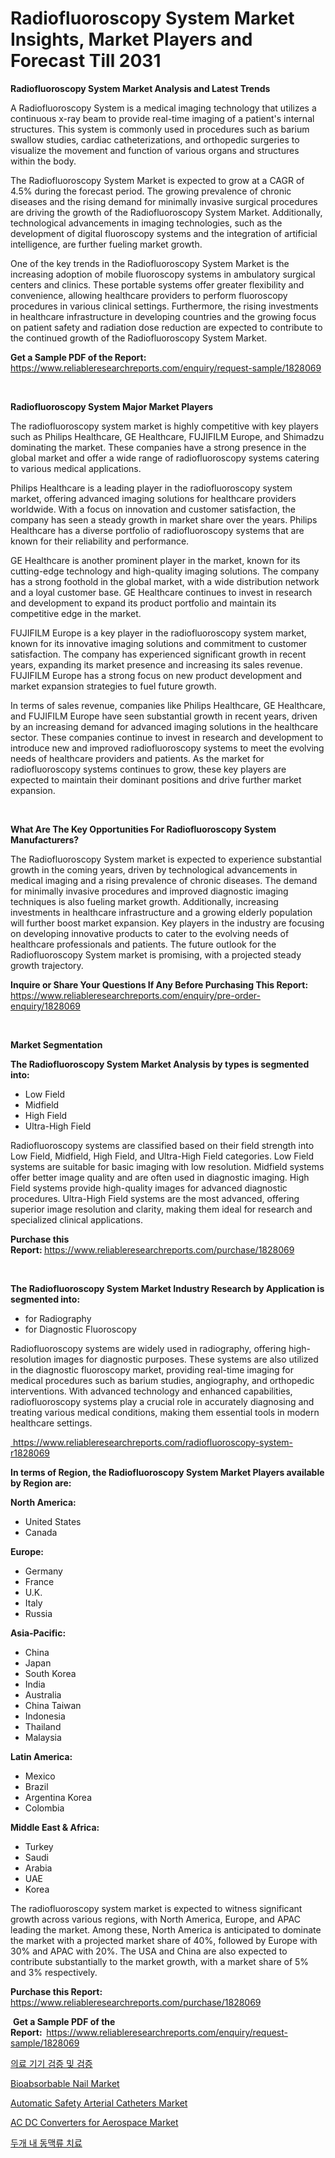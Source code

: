 <p><h1>Radiofluoroscopy System Market Insights, Market Players and Forecast Till 2031</h1></p><p><strong>Radiofluoroscopy System Market Analysis and Latest Trends</strong></p>
<p><p>A Radiofluoroscopy System is a medical imaging technology that utilizes a continuous x-ray beam to provide real-time imaging of a patient's internal structures. This system is commonly used in procedures such as barium swallow studies, cardiac catheterizations, and orthopedic surgeries to visualize the movement and function of various organs and structures within the body.</p><p>The Radiofluoroscopy System Market is expected to grow at a CAGR of 4.5% during the forecast period. The growing prevalence of chronic diseases and the rising demand for minimally invasive surgical procedures are driving the growth of the Radiofluoroscopy System Market. Additionally, technological advancements in imaging technologies, such as the development of digital fluoroscopy systems and the integration of artificial intelligence, are further fueling market growth.</p><p>One of the key trends in the Radiofluoroscopy System Market is the increasing adoption of mobile fluoroscopy systems in ambulatory surgical centers and clinics. These portable systems offer greater flexibility and convenience, allowing healthcare providers to perform fluoroscopy procedures in various clinical settings. Furthermore, the rising investments in healthcare infrastructure in developing countries and the growing focus on patient safety and radiation dose reduction are expected to contribute to the continued growth of the Radiofluoroscopy System Market.</p></p>
<p><strong>Get a Sample PDF of the Report:&nbsp;</strong> <a href="https://www.reliableresearchreports.com/enquiry/request-sample/1828069">https://www.reliableresearchreports.com/enquiry/request-sample/1828069</a></p>
<p>&nbsp;</p>
<p><strong>Radiofluoroscopy System Major Market Players</strong></p>
<p><p>The radiofluoroscopy system market is highly competitive with key players such as Philips Healthcare, GE Healthcare, FUJIFILM Europe, and Shimadzu dominating the market. These companies have a strong presence in the global market and offer a wide range of radiofluoroscopy systems catering to various medical applications.</p><p>Philips Healthcare is a leading player in the radiofluoroscopy system market, offering advanced imaging solutions for healthcare providers worldwide. With a focus on innovation and customer satisfaction, the company has seen a steady growth in market share over the years. Philips Healthcare has a diverse portfolio of radiofluoroscopy systems that are known for their reliability and performance.</p><p>GE Healthcare is another prominent player in the market, known for its cutting-edge technology and high-quality imaging solutions. The company has a strong foothold in the global market, with a wide distribution network and a loyal customer base. GE Healthcare continues to invest in research and development to expand its product portfolio and maintain its competitive edge in the market.</p><p>FUJIFILM Europe is a key player in the radiofluoroscopy system market, known for its innovative imaging solutions and commitment to customer satisfaction. The company has experienced significant growth in recent years, expanding its market presence and increasing its sales revenue. FUJIFILM Europe has a strong focus on new product development and market expansion strategies to fuel future growth.</p><p>In terms of sales revenue, companies like Philips Healthcare, GE Healthcare, and FUJIFILM Europe have seen substantial growth in recent years, driven by an increasing demand for advanced imaging solutions in the healthcare sector. These companies continue to invest in research and development to introduce new and improved radiofluoroscopy systems to meet the evolving needs of healthcare providers and patients. As the market for radiofluoroscopy systems continues to grow, these key players are expected to maintain their dominant positions and drive further market expansion.</p></p>
<p>&nbsp;</p>
<p><strong>What Are The Key Opportunities For Radiofluoroscopy System Manufacturers?</strong></p>
<p><p>The Radiofluoroscopy System market is expected to experience substantial growth in the coming years, driven by technological advancements in medical imaging and a rising prevalence of chronic diseases. The demand for minimally invasive procedures and improved diagnostic imaging techniques is also fueling market growth. Additionally, increasing investments in healthcare infrastructure and a growing elderly population will further boost market expansion. Key players in the industry are focusing on developing innovative products to cater to the evolving needs of healthcare professionals and patients. The future outlook for the Radiofluoroscopy System market is promising, with a projected steady growth trajectory.</p></p>
<p><strong>Inquire or Share Your Questions If Any Before Purchasing This Report:</strong> <a href="https://www.reliableresearchreports.com/enquiry/pre-order-enquiry/1828069">https://www.reliableresearchreports.com/enquiry/pre-order-enquiry/1828069</a></p>
<p>&nbsp;</p>
<p><strong>Market Segmentation</strong></p>
<p><strong>The Radiofluoroscopy System Market Analysis by types is segmented into:</strong></p>
<p><ul><li>Low Field</li><li>Midfield</li><li>High Field</li><li>Ultra-High Field</li></ul></p>
<p><p>Radiofluoroscopy systems are classified based on their field strength into Low Field, Midfield, High Field, and Ultra-High Field categories. Low Field systems are suitable for basic imaging with low resolution. Midfield systems offer better image quality and are often used in diagnostic imaging. High Field systems provide high-quality images for advanced diagnostic procedures. Ultra-High Field systems are the most advanced, offering superior image resolution and clarity, making them ideal for research and specialized clinical applications.</p></p>
<p><strong>Purchase this Report:&nbsp;</strong><a href="https://www.reliableresearchreports.com/purchase/1828069">https://www.reliableresearchreports.com/purchase/1828069</a></p>
<p>&nbsp;</p>
<p><strong>The Radiofluoroscopy System Market Industry Research by Application is segmented into:</strong></p>
<p><ul><li>for Radiography</li><li>for Diagnostic Fluoroscopy</li></ul></p>
<p><p>Radiofluoroscopy systems are widely used in radiography, offering high-resolution images for diagnostic purposes. These systems are also utilized in the diagnostic fluoroscopy market, providing real-time imaging for medical procedures such as barium studies, angiography, and orthopedic interventions. With advanced technology and enhanced capabilities, radiofluoroscopy systems play a crucial role in accurately diagnosing and treating various medical conditions, making them essential tools in modern healthcare settings.</p></p>
<p><a href="https://www.reliableresearchreports.com/radiofluoroscopy-system-r1828069">&nbsp;https://www.reliableresearchreports.com/radiofluoroscopy-system-r1828069</a></p>
<p><strong>In terms of Region, the Radiofluoroscopy System Market Players available by Region are:</strong></p>
<p>
    <p> <strong> North America: </strong>
        <ul>
            <li>United States</li>
            <li>Canada</li>
        </ul>
        </p> 
    <p> <strong> Europe: </strong>
        <ul>
            <li>Germany</li>
            <li>France</li>
            <li>U.K.</li>
            <li>Italy</li>
            <li>Russia</li>
        </ul>
        </p> 
    <p> <strong> Asia-Pacific: </strong>
        <ul>
            <li>China</li>
            <li>Japan</li>
            <li>South Korea</li>
            <li>India</li>
            <li>Australia</li>
            <li>China Taiwan</li>
            <li>Indonesia</li>
            <li>Thailand</li>
            <li>Malaysia</li>
        </ul>
        </p> 
    <p> <strong> Latin America: </strong>
        <ul>
            <li>Mexico</li>
            <li>Brazil</li>
            <li>Argentina Korea</li>
            <li>Colombia</li>
        </ul>
        </p> 
    <p> <strong> Middle East & Africa: </strong>
        <ul>
            <li>Turkey</li>
            <li>Saudi</li>
            <li>Arabia</li>
            <li>UAE</li>
            <li>Korea</li>
        </ul>
    </p>
    </p>
<p><p>The radiofluoroscopy system market is expected to witness significant growth across various regions, with North America, Europe, and APAC leading the market. Among these, North America is anticipated to dominate the market with a projected market share of 40%, followed by Europe with 30% and APAC with 20%. The USA and China are also expected to contribute substantially to the market growth, with a market share of 5% and 3% respectively.</p></p>
<p><strong>Purchase this Report: </strong><a href="https://www.reliableresearchreports.com/purchase/1828069">https://www.reliableresearchreports.com/purchase/1828069</a></p>
<p>&nbsp;<strong>Get a Sample PDF of the Report:&nbsp;&nbsp;</strong><a href="https://www.reliableresearchreports.com/enquiry/request-sample/1828069">https://www.reliableresearchreports.com/enquiry/request-sample/1828069</a></p>
<p><strong></strong></p>
<p><p><a href="https://github.com/marufmohassin05/Market-Research-Report-List-2/blob/main/850325676661.md">의료 기기 검증 및 검증</a></p><p><a href="https://github.com/lukmanduiky01/Market-Research-Report-List-1/blob/main/bioabsorbable-nail-market.md">Bioabsorbable Nail Market</a></p><p><a href="https://github.com/BraidenLucas2019/Market-Research-Report-List-1/blob/main/automatic-safety-arterial-catheters-market.md">Automatic Safety Arterial Catheters Market</a></p><p><a href="https://medium.com/@lucas.russell0876/insights-into-the-ac-dc-converters-for-aerospace-market-size-which-is-expanding-with-a-8-2-d9043166ce35">AC DC Converters for Aerospace Market</a></p><p><a href="https://github.com/kimvicki3212024/Market-Research-Report-List-2/blob/main/909821476660.md">두개 내 동맥류 치료</a></p></p>